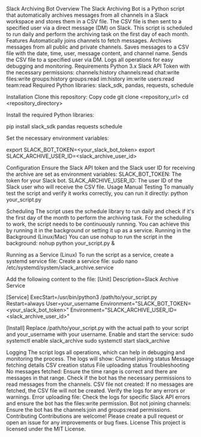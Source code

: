 Slack Archiving Bot
Overview
The Slack Archiving Bot is a Python script that automatically archives messages from all channels in a Slack workspace and stores them in a CSV file. The CSV file is then sent to a specified user via a direct message (DM) on Slack. This script is scheduled to run daily and perform the archiving task on the first day of each month.
Features
Automatically joins channels to fetch messages.
Archives messages from all public and private channels.
Saves messages to a CSV file with the date, time, user, message content, and channel name.
Sends the CSV file to a specified user via DM.
Logs all operations for easy debugging and monitoring.
Requirements
Python 3.x
Slack API Token with the necessary permissions:
channels:history
channels:read
chat:write
files:write
groups:history
groups:read
im:history
im:write
users:read
team:read
Required Python libraries: slack_sdk, pandas, requests, schedule


Installation
Clone this repository:
Copy code
git clone <repository_url>
cd <repository_directory>


Install the required Python libraries:

pip install slack_sdk pandas requests schedule


Set the necessary environment variables:

export SLACK_BOT_TOKEN=<your_slack_bot_token>
export SLACK_ARCHIVE_USER_ID=<slack_archive_user_id>


Configuration
Ensure the Slack API token and the Slack user ID for receiving the archive are set as environment variables:
SLACK_BOT_TOKEN: The token for your Slack bot.
SLACK_ARCHIVE_USER_ID: The user ID of the Slack user who will receive the CSV file.
Usage
Manual Testing
To manually test the script and verify it works correctly, you can run it directly:
python your_script.py



Scheduling
The script uses the schedule library to run daily and check if it's the first day of the month to perform the archiving task. For the scheduling to work, the script needs to be continuously running. You can achieve this by running it in the background or setting it up as a service.
Running in the Background (Linux/Mac)
You can use nohup to run the script in the background:
nohup python your_script.py &

Running as a Service (Linux)
To run the script as a service, create a systemd service file:
Create a service file:
sudo nano /etc/systemd/system/slack_archive.service


Add the following content to the file:
[Unit]
Description=Slack Archive Service

[Service]
ExecStart=/usr/bin/python3 /path/to/your_script.py
Restart=always
User=your_username
Environment="SLACK_BOT_TOKEN=<your_slack_bot_token>"
Environment="SLACK_ARCHIVE_USER_ID=<slack_archive_user_id>"

[Install]
Replace /path/to/your_script.py with the actual path to your script and your_username with your username.
Enable and start the service:
sudo systemctl enable slack_archive
sudo systemctl start slack_archive


Logging
The script logs all operations, which can help in debugging and monitoring the process. The logs will show:
Channel joining status
Message fetching details
CSV creation status
File uploading status
Troubleshooting
No messages fetched: Ensure the time range is correct and there are messages in that range. Check if the bot has the necessary permissions to read messages from the channels.
CSV file not created: If no messages are fetched, the CSV file will not be created. Verify the logs for any errors or warnings.
Error uploading file: Check the logs for specific Slack API errors and ensure the bot has the files:write permission.
Bot not joining channels: Ensure the bot has the channels:join and groups:read permissions.
Contributing
Contributions are welcome! Please create a pull request or open an issue for any improvements or bug fixes.
License
This project is licensed under the MIT License.

